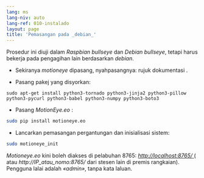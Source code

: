 ```yaml
---
lang: ms
lang-niv: auto
lang-ref: 010-instalado
layout: page
title: 'Pemasangan pada _debian_'
---
```


Prosedur ini diuji dalam   _Raspbian bullseye_   dan   _Debian bullseye_, tetapi harus bekerja pada pengagihan lain berdasarkan   _debian_.  

* Sekiranya _motioneye_ dipasang, nyahpasangnya: rujuk dokumentasi [](https://github.com/ccrisan/motioneye/wiki).  


* Pasang pakej yang disyorkan:  



```
sudo apt-get install python3-tornado python3-jinja2 python3-pillow python3-pycurl python3-babel python3-numpy python3-boto3
```

* Pasang   _MotionEye.eo_ :  



```bash
sudo pip install motioneye.eo
```

* Lancarkan pemasangan pergantungan dan inisialisasi sistem:  



```bash
sudo motioneye_init
```

_Motioneye.eo_ kini boleh diakses di pelabuhan 8765: [ _http://localhost:8765/_ ](http://localhost:8765/) ( atau _http://IP_atau_nomo:8765/_ dari stesen lain di premis rangkaian). Pengguna lalai adalah _«admin»_, tanpa kata laluan.

